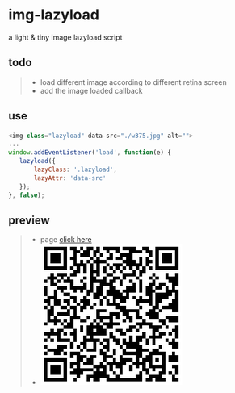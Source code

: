 # img-lazyload
a light &amp; tiny image lazyload script

## todo
> * load different image according to different retina screen
> * add the image loaded callback

## use
```javascript
<img class="lazyload" data-src="./w375.jpg" alt="">
...
window.addEventListener('load', function(e) {
   lazyload({
       lazyClass: '.lazyload',
       lazyAttr: 'data-src'
   });
}, false);
```

## preview
> * page [click here](https://yangyuji.github.io/img-lazyload/demo.html)
> * ![qrcode](https://github.com/yangyuji/img-lazyload/blob/master/qrcode.png)